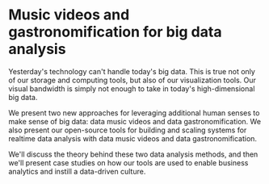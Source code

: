 Music videos and gastronomification for big data analysis
====

Yesterday's technology can't handle today's big data. This is
true not only of our storage and computing tools, but also of
our visualization tools. Our visual bandwidth is simply not
enough to take in today's high-dimensional big data.

We present two new approaches for leveraging additional
human senses to make sense of big data: data music videos
and data gastronomification. We also present our open-source
tools for building and scaling systems for realtime data
analysis with data music videos and data gastronomification.

We'll discuss the theory behind these two data analysis methods,
and then we'll present case studies on how our tools are used to
enable business analytics and instill a data-driven culture.
